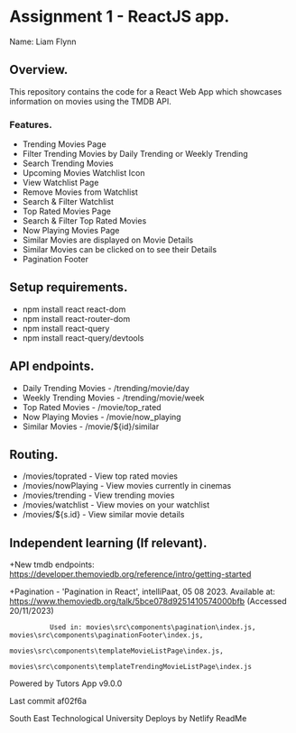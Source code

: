 # Assignment 1 - ReactJS app.

Name: Liam Flynn

## Overview.

This repository contains the code for a React Web App which showcases information on movies using the TMDB API.

### Features.

+ Trending Movies Page
+ Filter Trending Movies by Daily Trending or Weekly Trending
+ Search Trending Movies
+ Upcoming Movies Watchlist Icon
+ View Watchlist Page
+ Remove Movies from Watchlist
+ Search & Filter Watchlist
+ Top Rated Movies Page
+ Search &  Filter Top Rated Movies
+ Now Playing Movies Page
+ Similar Movies are displayed on Movie Details
+ Similar Movies can be clicked on to see their Details 
+ Pagination Footer

## Setup requirements.

+ npm install react react-dom
+ npm install react-router-dom
+ npm install react-query
+ npm install react-query/devtools

## API endpoints.
+ Daily Trending Movies - /trending/movie/day
+ Weekly Trending Movies - /trending/movie/week
+ Top Rated Movies - /movie/top_rated
+ Now Playing Movies - /movie/now_playing
+ Similar Movies - /movie/${id}/similar

## Routing.

+ /movies/toprated - View top rated movies
+ /movies/nowPlaying - View movies currently in cinemas
+ /movies/trending - View trending movies
+ /movies/watchlist - View movies on your watchlist
+ /movies/${s.id} - View similar movie details 

## Independent learning (If relevant).

+New tmdb endpoints: https://developer.themoviedb.org/reference/intro/getting-started
        
+Pagination - 'Pagination in React', intelliPaat, 05 08 2023. Available at: https://www.themoviedb.org/talk/5bce078d9251410574000bfb (Accessed 20/11/2023)

              Used in: movies\src\components\pagination\index.js, movies\src\components\paginationFooter\index.js, 
                       movies\src\components\templateMovieListPage\index.js,
                       movies\src\components\templateTrendingMovieListPage\index.js

Powered by Tutors App v9.0.0

Last commit af02f6a

South East Technological University
Deploys by Netlify
ReadMe
